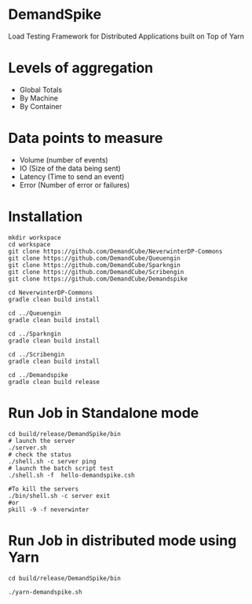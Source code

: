 DemandSpike
===========

Load Testing Framework for Distributed Applications built on Top of Yarn

# Levels of aggregation
- Global Totals
- By Machine
- By Container

# Data points to measure

- Volume (number of events)
- IO (Size of the data being sent)
- Latency (Time to send an event)
- Error (Number of error or failures)

# Installation
```
mkdir workspace
cd workspace
git clone https://github.com/DemandCube/NeverwinterDP-Commons
git clone https://github.com/DemandCube/Queuengin
git clone https://github.com/DemandCube/Sparkngin
git clone https://github.com/DemandCube/Scribengin
git clone https://github.com/DemandCube/Demandspike

cd NeverwinterDP-Commons
gradle clean build install

cd ../Queuengin
gradle clean build install

cd ../Sparkngin
gradle clean build install

cd ../Scribengin
gradle clean build install

cd ../Demandspike
gradle clean build release
```
# Run Job in Standalone mode
```
cd build/release/DemandSpike/bin
# launch the server
./server.sh 
# check the status
./shell.sh -c server ping 
# launch the batch script test
./shell.sh -f  hello-demandspike.csh

#To kill the servers
./bin/shell.sh -c server exit
#or
pkill -9 -f neverwinter
```
# Run Job in distributed mode using Yarn
```
cd build/release/DemandSpike/bin

./yarn-demandspike.sh
```



